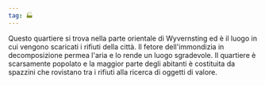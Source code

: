 ```yaml
---
tag: 🏭
---
```

Questo quartiere si trova nella parte orientale di Wyvernsting ed è il luogo in cui vengono scaricati i rifiuti della città. Il fetore dell'immondizia in decomposizione permea l'aria e lo rende un luogo sgradevole. Il quartiere è scarsamente popolato e la maggior parte degli abitanti è costituita da spazzini che rovistano tra i rifiuti alla ricerca di oggetti di valore.
